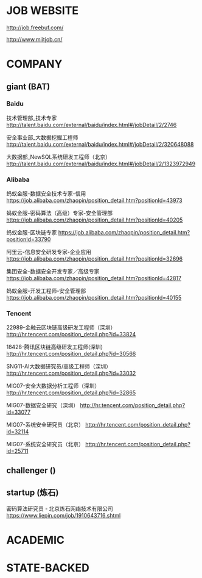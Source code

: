  
# JOB WEBSITE

http://job.freebuf.com/

http://www.miitjob.cn/
 
# COMPANY

## giant (BAT)

### Baidu

技术管理部_技术专家
http://talent.baidu.com/external/baidu/index.html#/jobDetail/2/2746

安全事业部_大数据挖掘工程师
http://talent.baidu.com/external/baidu/index.html#/jobDetail/2/320648088

大数据部_NewSQL系统研发工程师（北京）
http://talent.baidu.com/external/baidu/index.html#/jobDetail/2/1323972949

### Alibaba

蚂蚁金服-数据安全技术专家-信用
https://job.alibaba.com/zhaopin/position_detail.htm?positionId=43973

蚂蚁金服-密码算法（高级）专家-安全管理部
https://job.alibaba.com/zhaopin/position_detail.htm?positionId=40205

蚂蚁金服-区块链专家
https://job.alibaba.com/zhaopin/position_detail.htm?positionId=33790

阿里云-信息安全研发专家-企业应用
https://job.alibaba.com/zhaopin/position_detail.htm?positionId=32696

集团安全-数据安全开发专家／高级专家
https://job.alibaba.com/zhaopin/position_detail.htm?positionId=42817

蚂蚁金服-开发工程师-安全管理部
https://job.alibaba.com/zhaopin/position_detail.htm?positionId=40155



### Tencent

22989-金融云区块链高级研发工程师（深圳）
http://hr.tencent.com/position_detail.php?id=33824

18428-腾讯区块链高级研发工程师(深圳)
http://hr.tencent.com/position_detail.php?id=30566

SNG11-AI大数据研究员/高级工程师（深圳）
http://hr.tencent.com/position_detail.php?id=33032

MIG07-安全大数据分析工程师（深圳）
http://hr.tencent.com/position_detail.php?id=32865

MIG07-数据安全研究（深圳）
http://hr.tencent.com/position_detail.php?id=33077

MIG07-系统安全研究员（北京）
http://hr.tencent.com/position_detail.php?id=32114

MIG07-系统安全研究员（北京）
http://hr.tencent.com/position_detail.php?id=25711


## challenger ()



## startup (炼石)

密码算法研究员 - 北京炼石网络技术有限公司
https://www.liepin.com/job/1910643716.shtml

 
# ACADEMIC


# STATE-BACKED

